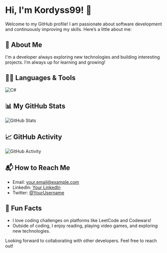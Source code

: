 # Hi, I'm Kordyss99! 👋

Welcome to my GitHub profile! I am passionate about software development and continuously improving my skills. Here’s a little about me:

## 🚀 About Me
I'm a developer always exploring new technologies and building interesting projects. I’m always up for learning and growing!

## 🧑‍💻 Languages & Tools
![C#](https://img.shields.io/badge/C%23-239120?style=for-the-badge&logo=c-sharp&logoColor=white)

## 📊 My GitHub Stats
![GitHub Stats](https://github-readme-stats.vercel.app/api?username=Kordyss99&show_icons=true&hide_title=true)

## 📈 GitHub Activity
![GitHub Activity](https://activity-graph.herokuapp.com/graph?username=Kordyss99&theme=github)

## 📬 How to Reach Me
- Email: [your.email@example.com](mailto:your.email@example.com)
- LinkedIn: [Your LinkedIn](https://www.linkedin.com/)
- Twitter: [@YourUsername](https://twitter.com/YourUsername)

## 🤔 Fun Facts
- I love coding challenges on platforms like LeetCode and Codewars!
- Outside of coding, I enjoy reading, playing video games, and exploring new technologies.

Looking forward to collaborating with other developers. Feel free to reach out!

